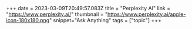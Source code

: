 +++
date = 2023-03-09T20:49:57.083Z
title = "Perplexity AI"
link = "https://www.perplexity.ai/"
thumbnail = "https://www.perplexity.ai/apple-icon-180x180.png"
snippet="Ask Anything"
tags = ["topic"]
+++
